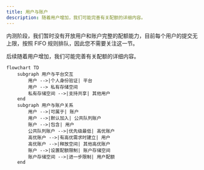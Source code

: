 ```yaml
---
title: 用户与账户
description: 随着用户增加，我们可能完善有关配额的详细内容。
---
```


内测阶段，我们暂时没有开放用户和账户完整的配额能力，目前每个用户的提交无上限，按照 FIFO 规则排队，因此您不需要关注这一节。

后续随着用户增加，我们可能完善有关配额的详细内容。

```mermaid
flowchart TD
    subgraph 用户与平台交互
        用户 -->|个人身份验证| 平台
        用户 --> 私有存储空间
        私有存储空间 -->|支持共享| 其他用户
    end
    subgraph 用户与账户关系
        用户 -->|可属于| 账户
        用户 -->|默认加入| 公共队列账户
        账户 -->|包含| 用户
        公共队列账户 -->|优先级最低| 高优账户
        高优账户 -->|有高优需求时建立| 用户
        高优账户 -->|释放空间| 其他高优账户
        账户 -->|设置配额限制| 账户存储空间
        账户存储空间 -->|进一步限制| 用户配额
    end
```
